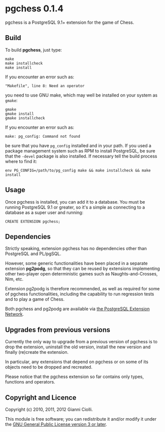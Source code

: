 pgchess 0.1.4
=============

pgchess is a PostgreSQL 9.1+ extension for the game of Chess.

Build
-----

To build **pgchess**, just type:

    make
    make installcheck
    make install

If you encounter an error such as:

    "Makefile", line 8: Need an operator

you need to use GNU make, which may well be installed on your system as
`gmake`:

    gmake
    gmake install
    gmake installcheck

If you encounter an error such as:

    make: pg_config: Command not found

be sure that you have `pg_config` installed and in your path. If you
used a package management system such as RPM to install PostgreSQL, be
sure that the `-devel` package is also installed. If necessary tell the
build process where to find it:

    env PG_CONFIG=/path/to/pg_config make && make installcheck && make install

Usage
-----

Once pgchess is installed, you can add it to a database. You must be
running PostgreSQL 9.1 or greater, so it's a simple as connecting to a
database as a super user and running:

    CREATE EXTENSION pgchess;

Dependencies
------------

Strictly speaking, extension pgchess has no dependencies other than
PostgreSQL and PL/pgSQL.

However, some generic functionalities have been placed in a separate
extension **pg2podg**, so that they can be reused by extensions
implementing other two-player open deterministic games such as
Naughts-and-Crosses, Nim, etc.

Extension pg2podg is therefore recommended, as well as required for some
of pgchess functionalities, including the capability to run regression
tests and to play a game of Chess.

Both pgchess and pg2podg are available via [the PostgreSQL Extension
Network](http://pgxn.org).

Upgrades from previous versions
-------------------------------

Currently the only way to upgrade from a previous version of pgchess is
to drop the extension, uninstall the old version, install the new
version and finally (re)create the extension.

In particular, any extensions that depend on pgchess or on some of its
objects need to be dropped and recreated.

Please notice that the pgchess extension so far contains only types,
functions and operators.

Copyright and Licence
---------------------

Copyright (c) 2010, 2011, 2012 Gianni Ciolli.

This module is free software; you can redistribute it and/or modify it
under the [GNU General Public License version 3 or
later](http://www.gnu.org/copyleft/gpl.html).
